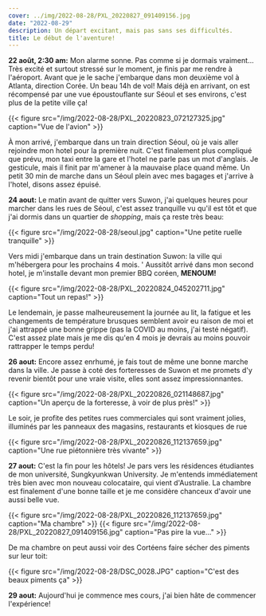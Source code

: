 ```yaml
---
cover: ../img/2022-08-28/PXL_20220827_091409156.jpg
date: "2022-08-29"
description: Un départ excitant, mais pas sans ses difficultés.
title: Le début de l'aventure!
---
```


**22 août, 2:30 am:** Mon alarme sonne. Pas comme si je dormais vraiment... Très excité et surtout stressé sur le moment, je finis par me rendre à l'aéroport.
Avant que je le sache j'embarque dans mon deuxième vol à Atlanta, direction Corée. Un beau 14h de vol! Mais déjà en arrivant, on est récompensé par une vue époustouflante sur Séoul et ses environs, c'est plus de la petite ville ça!

{{< figure src="/img/2022-08-28/PXL_20220823_072127325.jpg" caption="Vue de l'avion" >}}

À mon arrivé, j'embarque dans un train direction Séoul, où je vais aller rejoindre mon hotel pour la première nuit.
C'est finalement plus compliqué que prévu, mon taxi entre la gare et l'hotel ne parle pas un mot d'anglais. Je gesticule, mais il finit par m'amener à la mauvaise place quand même. Un petit 30 min de marche dans un Séoul plein avec mes bagages et j'arrive à l'hotel, disons assez épuisé.

**24 aout:** Le matin avant de quitter vers Suwon, j'ai quelques heures pour marcher dans les rues de Séoul, c'est assez tranquille vu qu'il est tôt et que j'ai dormis dans un quartier de *shopping*, mais ça reste très beau:

{{< figure src="/img/2022-08-28/seoul.jpg" caption="Une petite ruelle tranquille" >}}

Vers midi j'embarque dans un train destination Suwon: la ville qui m'hébergera pour les prochains 4 mois.
'
Aussitôt arrivé dans mon second hotel, je m'installe devant mon premier BBQ coréen, **MENOUM!**

{{< figure src="/img/2022-08-28/PXL_20220824_045202711.jpg" caption="Tout un repas!" >}}

Le lendemain, je passe malheureusement la journée au lit, la fatigue et les changements de température brusques semblent avoir eu raison de moi et j'ai attrappé une bonne grippe (pas la COVID au moins, j'ai testé négatif). C'est assez plate mais je me dis qu'en 4 mois je devrais au moins pouvoir rattrapper le temps perdu!

**26 aout:** Encore assez enrhumé, je fais tout de même une bonne marche dans la ville. Je passe à coté des forteresses de Suwon et me promets d'y revenir bientôt pour une vraie visite, elles sont assez impressionnantes.

{{< figure src="/img/2022-08-28/PXL_20220826_021148687.jpg" caption="Un aperçu de la forteresse, à voir de plus près!" >}}

Le soir, je profite des petites rues commerciales qui sont vraiment jolies, illuminés par les panneaux des magasins, restaurants et kiosques de rue

{{< figure src="/img/2022-08-28/PXL_20220826_112137659.jpg" caption="Une rue piétonnière très vivante" >}}

**27 aout:** C'est la fin pour les hôtels! Je pars vers les résidences étudiantes de mon université, Sungkyunkwan University. Je m'entends immédiatement très bien avec mon nouveau colocataire, qui vient d'Australie. La chambre est finalement d'une bonne taille et je me considère chanceux d'avoir une aussi belle vue.

{{< figure src="/img/2022-08-28/PXL_20220826_112137659.jpg" caption="Ma chambre" >}}
{{< figure src="/img/2022-08-28/PXL_20220827_091409156.jpg" caption="Pas pire la vue..." >}}

De ma chambre on peut aussi voir des Cortéens faire sécher des piments sur leur toit:

{{< figure src="/img/2022-08-28/DSC_0028.JPG" caption="C'est des beaux piments ça" >}}

**29 aout:** Aujourd'hui je commence mes cours, j'ai bien hâte de commencer l'expérience!